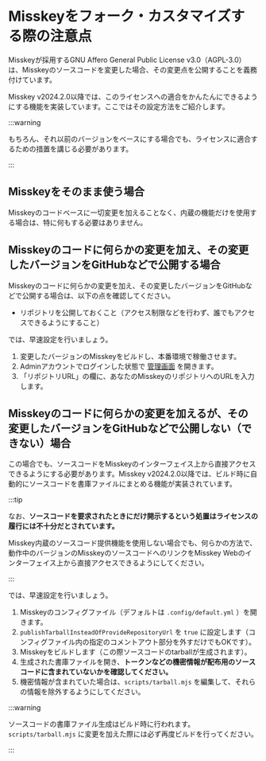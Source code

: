 # Misskeyをフォーク・カスタマイズする際の注意点

Misskeyが採用するGNU Affero General Public License v3.0（AGPL-3.0）は、Misskeyのソースコードを変更した場合、その変更点を公開することを義務付けています。

Misskey v2024.2.0以降では、このライセンスへの適合をかんたんにできるようにする機能を実装しています。ここではその設定方法をご紹介します。

:::warning

もちろん、それ以前のバージョンをベースにする場合でも、ライセンスに適合するための措置を講じる必要があります。

:::

## Misskeyをそのまま使う場合

Misskeyのコードベースに一切変更を加えることなく、内蔵の機能だけを使用する場合は、特に何もする必要はありません。

## Misskeyのコードに何らかの変更を加え、その変更したバージョンをGitHubなどで公開する場合

Misskeyのコードに何らかの変更を加え、その変更したバージョンをGitHubなどで公開する場合は、以下の点を確認してください。

- リポジトリを公開しておくこと（アクセス制限などを行わず、誰でもアクセスできるようにすること）

では、早速設定を行いましょう。

1. 変更したバージョンのMisskeyをビルドし、本番環境で稼働させます。
2. Adminアカウントでログインした状態で [管理画面](x-mi-web://admin/settings) を開きます。
3. 「リポジトリURL」の欄に、あなたのMisskeyのリポジトリへのURLを入力します。

## Misskeyのコードに何らかの変更を加えるが、その変更したバージョンをGitHubなどで公開しない（できない）場合

この場合でも、ソースコードをMisskeyのインターフェイス上から直接アクセスできるようにする必要があります。Misskey v2024.2.0以降では、ビルド時に自動的にソースコードを書庫ファイルにまとめる機能が実装されています。

:::tip

なお、**ソースコードを要求されたときにだけ開示するという処置はライセンスの履行には不十分だとされています。**

Misskey内蔵のソースコード提供機能を使用しない場合でも、何らかの方法で、動作中のバージョンのMisskeyのソースコードへのリンクをMisskey Webのインターフェイス上から直接アクセスできるようにしてください。

:::

では、早速設定を行いましょう。

1. Misskeyのコンフィグファイル（デフォルトは `.config/default.yml` ）を開きます。
2. `publishTarballInsteadOfProvideRepositoryUrl` を `true` に設定します（コンフィグファイル内の指定のコメントアウト部分を外すだけでもOKです）。
3. Misskeyをビルドします（この際ソースコードのtarballが生成されます）。
4. 生成された書庫ファイルを開き、**トークンなどの機密情報が配布用のソースコードに含まれていないかを確認してください。**
5. 機密情報が含まれていた場合は、`scripts/tarball.mjs` を編集して、それらの情報を除外するようにしてください。

:::warning

ソースコードの書庫ファイル生成はビルド時に行われます。`scripts/tarball.mjs` に変更を加えた際には必ず再度ビルドを行ってください。

:::
